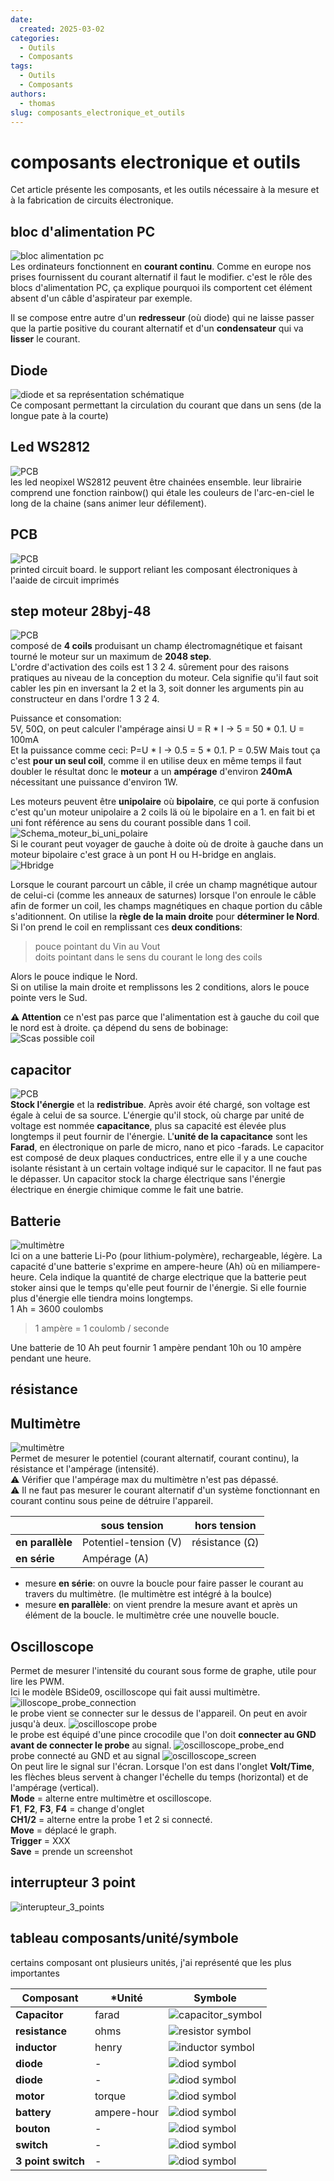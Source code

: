 ```yaml
---
date:
  created: 2025-03-02
categories:
  - Outils
  - Composants
tags:
  - Outils
  - Composants
authors:
  - thomas
slug: composants_electronique_et_outils 
---
```


# composants electronique et outils 

Cet article présente les composants, et les outils nécessaire à la mesure et à la fabrication de circuits électronique.  

<!-- more -->

## bloc d'alimentation PC  
![bloc alimentation pc](mkdocs/bloc_alimentation_pc.jpg)  
Les ordinateurs fonctionnent en **courant continu**. Comme en europe nos prises fournissent du courant alternatif il faut le modifier. c'est le rôle des blocs d'alimentation PC, ça explique pourquoi ils comportent cet élément absent d'un câble d'aspirateur par exemple.  

Il se compose entre autre d'un **redresseur** (où diode) qui ne laisse passer que la partie positive du courant alternatif et d'un **condensateur** qui va **lisser** le courant.

  
## Diode 
![diode et sa représentation schématique](mkdocs/diode.jpg)  
Ce composant permettant la circulation du courant que dans un sens (de la longue pate à la courte)

## Led WS2812 
![PCB](mkdocs/ws2812.png)  
les led neopixel WS2812 peuvent être chainées ensemble. leur librairie comprend une fonction rainbow() qui étale les couleurs de l'arc-en-ciel le long de la chaine (sans animer leur défilement).

## PCB
![PCB](mkdocs/PCB.png)   
printed circuit board. le support reliant les composant électroniques à l'aaide de circuit imprimés   

## step moteur 28byj-48   
![PCB](mkdocs/28byj_48_stepper_motor.png)    
composé de **4 coils** produisant un champ électromagnétique et faisant tourné le moteur sur un maximum de **2048 step**.   
L'ordre d'activation des coils est 1 3 2 4. sûrement pour des raisons pratiques au niveau de la conception du moteur. Cela signifie qu'il faut soit cabler les pin en inversant la 2 et la 3, soit donner les arguments pin au constructeur en dans l'ordre 1 3 2 4.  
  
Puissance et consomation:   
5V, 50Ω, on peut calculer l'ampérage ainsi U = R * I -> 5 = 50 * 0.1. U = 100mA  
Et la puissance comme ceci: P=U * I -> 0.5 = 5 * 0.1. P = 0.5W
Mais tout ça c'est **pour un seul coil**, comme il en utilise deux en même temps il faut doubler le résultat
donc le **moteur** a un **ampérage** d'environ **240mA** nécessitant une puissance d'environ 1W.  

Les moteurs peuvent être **unipolaire** où **bipolaire**, ce qui porte ä confusion c'est qu'un moteur unipolaire a 2 coils lä où le bipolaire en a 1. en fait bi et uni font référence au sens du courant possible dans 1 coil.  
![Schema_moteur_bi_uni_polaire](mkdocs/uni_vs_bi_polaire.png)   
Si le courant peut voyager de gauche à doite où de droite à gauche dans un moteur bipolaire c'est grace à un pont H ou H-bridge en anglais.  
![Hbridge](mkdocs/Hbridge.png)   

Lorsque le courant parcourt un câble, il crée un champ magnétique autour de celui-ci (comme les anneaux de saturnes) lorsque l'on enroule le câble afin de former un coil, les champs magnétiques en chaque portion du câble s'aditionnent. On utilise la **règle de la main droite** pour **déterminer le Nord**. Si l'on prend le coil en remplissant ces **deux conditions**:  
>pouce pointant du Vin au Vout  
>doits pointant dans le sens du courant le long des coils      

Alors le pouce indique le Nord.    
Si on utilise la main droite et remplissons les 2 conditions, alors le pouce pointe vers le Sud.    
  
**⚠️ Attention** ce n'est pas parce que l'alimentation est à gauche du coil que le nord est à droite. ça dépend du sens de bobinage:  
![Scas possible coil](mkdocs/champ_magnetique.png)     


## capacitor
![PCB](mkdocs/capacitor.png)   
**Stock l'énergie** et la **redistribue**. Après avoir été chargé, son voltage est égale à celui de sa source. L'énergie qu'il stock, où charge par unité de voltage est nommée **capacitance**, plus sa capacité est élevée plus longtemps il peut fournir de l'énergie. L'**unité de la capacitance** sont les **Farad**, en électronique on parle de micro, nano et pico -farads. Le capacitor est composé de deux plaques conductrices, entre elle il y a une couche isolante résistant à un certain voltage indiqué sur le capacitor. Il ne faut pas le dépasser. Un capacitor stock la charge électrique sans l'énergie électrique en énergie chimique comme le fait une batrie. 

## Batterie
![multimètre](mkdocs/lipo_battery.png)  
Ici on a une batterie Li-Po (pour lithium-polymère), rechargeable, légère. La capacité d'une batterie s'exprime en ampere-heure (Ah) où en miliampere-heure. Cela indique la quantité de charge electrique que la batterie peut stoker ainsi que le temps qu'elle peut fournir de l'énergie. Si elle fournie plus d'énergie elle tiendra moins longtemps.  
1 Ah =  3600 coulombs

> 1 ampère = 1 coulomb / seconde    

Une batterie de 10 Ah peut fournir 1 ampère pendant 10h ou 10 ampère pendant une heure.



## résistance

## Multimètre 
![multimètre](mkdocs/multimetre.jpg)  
Permet de mesurer le potentiel (courant alternatif, courant continu), la résistance et l'ampérage (intensité).  
⚠️ Vérifier que l'ampérage max du multimètre n'est pas dépassé.  
⚠️ Il ne faut pas mesurer le courant alternatif d'un système fonctionnant en courant continu sous peine de détruire l'appareil.

|     | **sous tension** | **hors tension** | 
|--------------|----------------------------|----------------------------------------------------------|
| **en parallèle**  | Potentiel-tension (V)| résistance (Ω) | 
| **en série** | Ampérage (A)  |   

- mesure **en série**: on ouvre la boucle pour faire passer le courant au travers du multimètre. (le multimètre est intégré à la boulce) 
- mesure **en parallèle**: on vient prendre la mesure avant et après un élément de la boucle. le multimètre crée une nouvelle boucle.

## Oscilloscope
Permet de mesurer l'intensité du courant sous forme de graphe, utile pour lire les PWM.  
Ici le modèle BSide09, oscilloscope qui fait aussi multimètre.  
![illoscope_probe_connection](mkdocs/oscilloscope_probe_connection.jpg)   
le probe vient se connecter sur le dessus de l'appareil. On peut en avoir jusqu'à deux. 
![oscilloscope probe](mkdocs/oscilloscope_probe.jpg)  
le probe est équipé d'une pince crocodile que l'on doit **connecter au GND avant de connecter le probe** au signal.
![oscilloscope_probe_end](mkdocs/oscilloscope_probe_end.jpg)    
probe connecté au GND et au signal
![oscilloscope_screen](mkdocs/oscilloscope_screen.jpg)  
On peut lire le signal sur l'écran. Lorsque l'on est dans l'onglet **Volt/Time**, les flèches bleus servent à changer l'échelle du temps (horizontal) et de l'ampérage (vertical).  
**Mode** = alterne entre multimètre et oscilloscope.  
**F1**, **F2**, **F3**, **F4** = change d'onglet  
**CH1/2** = alterne entre la probe 1 et 2 si connecté.  
**Move** = déplacé le graph.  
**Trigger** = XXX  
**Save** = prende un screenshot  

## interrupteur 3 point
![interupteur_3_points](mkdocs/interupteur_3_points.png) 

## tableau composants/unité/symbole
certains composant ont plusieurs unités, j'ai représenté que les plus importantes  

| **Composant**    | ***Unité** | **Symbole** | 
|--------------|----------------------------|----------------------------------------------------------|
| **Capacitor**  | farad|  ![capacitor_symbol](mkdocs/capacitor_symbol.png)    | 
| **resistance** |ohms  |      ![resistor symbol](mkdocs/resistor_symbol.png)      |   
| **inductor**  | henry|  ![inductor symbol](mkdocs/inductor_symbol.png)    | 
| **diode** | - |      ![diod symbol](mkdocs/Diod_symbol.png)      |   
| **diode** | - |      ![diod symbol](mkdocs/led_symbol.png)      |  
| **motor** | torque |      ![diod symbol](mkdocs/motor_symbol.png)      |   
| **battery** | ampere-hour |      ![diod symbol](mkdocs/battery_symbol.png)      |   
| **bouton** | - | ![diod symbol](mkdocs/bouton_symbol.png) |  
| **switch** | - | ![diod symbol](mkdocs/switch_symbol.png) |  
| **3 point switch** | - | ![diod symbol](mkdocs/3_points_switch_symbol.png) |  